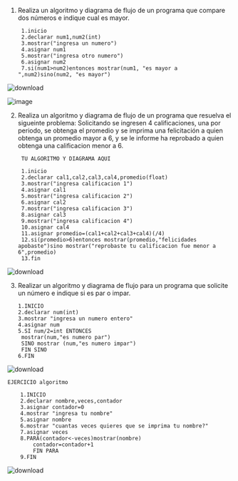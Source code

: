 1. Realiza un algoritmo y diagrama de flujo de un programa que compare dos números e indique cual es mayor.
  
        1.inicio
        2.declarar num1,num2(int)
        3.mostrar("ingresa un numero")
        4.asignar num1
        5.mostrar("ingresa otro numero")
        6.asignar num2
        7.si(num1>num2)entonces mostrar(num1, "es mayor a ",num2)sino(num2, "es mayor")



![download](https://user-images.githubusercontent.com/111524802/186460614-c822be1e-f5db-49a6-968b-7ed37cdfd82b.png)

![image](https://user-images.githubusercontent.com/111524802/186467815-df4b2b7a-8c16-4a07-ba95-7ec61eb1bc2d.png)

        
2. Realiza un algoritmo y diagrama de flujo de un programa que resuelva el sigueinte problema: Solicitando se ingresen 4 calificaciones, una por periodo, se obtenga el promedio y se imprima una felicitación a quien obtenga un promedio mayor a 6, y se le informe ha reprobado a quien obtenga una calificacion menor a 6.

        TU ALGORITMO Y DIAGRAMA AQUI
        
        1.inicio
        2.declarar cal1,cal2,cal3,cal4,promedio(float)
        3.mostrar("ingresa calificacion 1")
        4.asignar cal1
        5.mostrar("ingresa calificacion 2")
        6.asignar cal2
        7.mostrar("ingresa calificacion 3")
        8.asignar cal3
        9.mostrar("ingresa calificacion 4")
        10.asignar cal4
        11.asignar promedio=(cal1+cal2+cal3+cal4)(/4)
        12.si(promedio>6)entonces mostrar(promedio,"felicidades apobaste")sino mostrar("reprobaste tu calificacion fue menor a 		             6",promedio)
        13.fin
        
![download](https://user-images.githubusercontent.com/111524802/186466871-68da41fc-4542-4f7e-bf2a-a3a4233407b1.png)






3. Realizar un algoritmo y diagrama de flujo para un programa que solicite un número e indique si es par o impar.

          
       1.INICIO
       2.declarar num(int)
       3.mostrar "ingresa un numero entero"
       4.asignar num
       5.SI num/2=int ENTONCES 
       	mostrar(num,"es numero par")
       	SINO mostrar (num,"es numero impar")
       	FIN SINO
       6.FIN
	
        
        
![download](https://user-images.githubusercontent.com/111524802/189269164-d774b0c8-dc7f-4a94-a27c-d6391cfd0440.png)
        
        
       
      



	






	EJERCICIO algoritmo

		1.INICIO
		2.declarar nombre,veces,contador
		3.asignar contador=0
		4.mostrar "ingresa tu nombre"
		5.asignar nombre
		6.mostrar "cuantas veces quieres que se imprima tu nombre?"
		7.asignar veces
		8.PARA(contador<-veces)mostrar(nombre)
			contador=contador+1
			FIN PARA
		9.FIN


![download](https://user-images.githubusercontent.com/111524802/187728564-5dd02092-8448-4e40-90ca-675b0fa35092.png)

